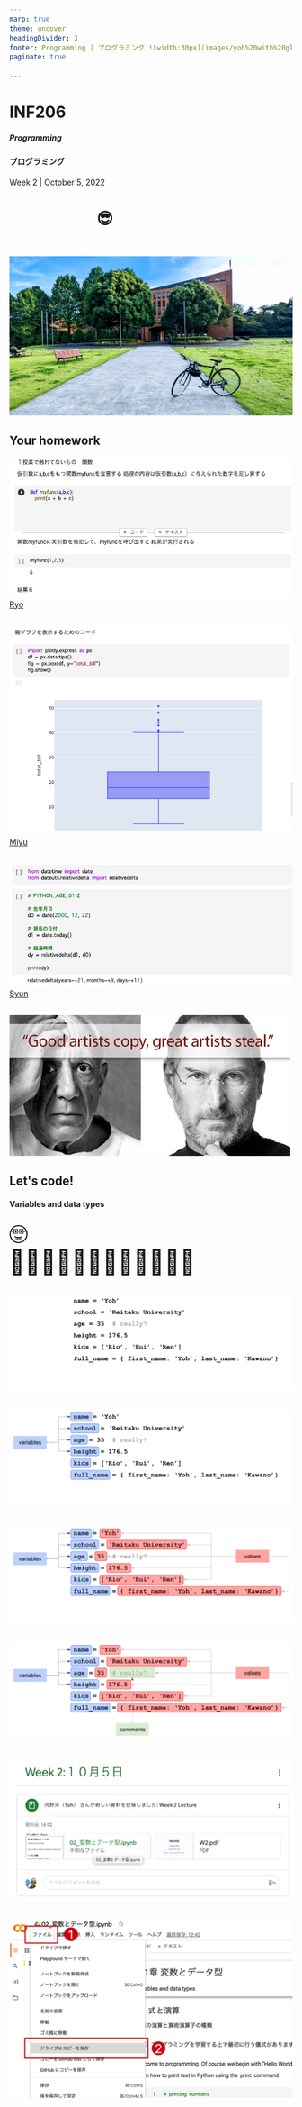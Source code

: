 ```yaml
---
marp: true
theme: uncover
headingDivider: 3
footer: Programming | プログラミング ![width:30px](images/yoh%20with%20globe.png)
paginate: true

---
```



# INF206 
##### Programming
#### プログラミング

Week 2 | October 5, 2022

# <span style="color:white">What's up?</span>😎
<br>

![bg](../images/reitaku%20and%20bike.jpg)


## Your homework

![](../images/hw%20ryo.png)
[Ryo](https://classroom.google.com/g/tg/NTI2OTk4ODI0NjEz/NTUwMDMxMzc5MjAy#u=NzEyMTIyNTQ2OTla&t=f)

##
![width:600](../images/hw%20miyu.png)
[Miyu](https://classroom.google.com/g/tg/NTI2OTk4ODI0NjEz/NTUwMDMxMzc5MjAy#u=NzEzNDgyMzg0NjFa&t=f)

##
![](../images/hw%20syun.png)
[Syun](https://classroom.google.com/g/tg/NTI2OTk4ODI0NjEz/NTUwMDMxMzc5MjAy#u=MzUwMDYxMzY3MDha&t=f)

##
![bg](../images/great%20artists.jpg)

## Let's code!

#### Variables and data types
<span style="font-size:3em">
🤓<br>
👩🏻‍💻👩🏻‍💻🧑🏻‍💻👨🏻‍💻</span>

##
![width:1200](../images/variables%201.png)
##
![width:1200](../images/variables%202.png)
##
![width:1200](../images/variables%203.png)
##
![width:1200](../images/variables%20last.png)

##

![width:800](../images/open%20notebook.png)

##

![width:800](../images/notebook%20copy.png)